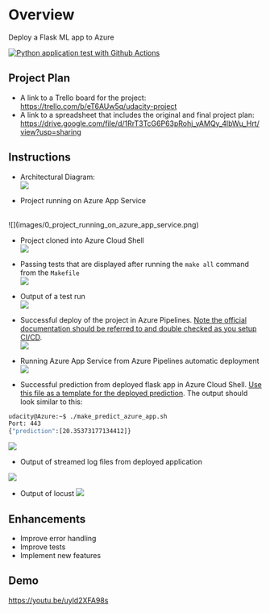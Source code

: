 # Overview

Deploy a Flask ML app to Azure

[![Python application test with Github Actions](https://github.com/llrocha/udacity-project-devops/actions/workflows/python-app.yml/badge.svg)](https://github.com/llrocha/udacity-project-devops/actions/workflows/python-app.yml)

## Project Plan

* A link to a Trello board for the project: https://trello.com/b/eT6AUw5q/udacity-project
* A link to a spreadsheet that includes the original and final project plan: https://drive.google.com/file/d/1RrT3TcG6P63pRohj_yAMQy_4lbWu_Hrt/view?usp=sharing

## Instructions

* Architectural Diagram:<br>
![](images/architecture.png)


* Project running on Azure App Service
<br>
![](images/0_project_running_on_azure_app_service.png)

* Project cloned into Azure Cloud Shell<br>
![](images/1_project_cloned_into_azure_cloud_shell.png)

* Passing tests that are displayed after running the `make all` command from the `Makefile`<br>
![](images/2_Passing_tests_that_are_displayed_after_running.png)

* Output of a test run<br>
![](images/3_Output_of_a_test_run.png)

* Successful deploy of the project in Azure Pipelines.  [Note the official documentation should be referred to and double checked as you setup CI/CD](https://docs.microsoft.com/en-us/azure/devops/pipelines/ecosystems/python-webapp?view=azure-devops).<br>
![](images/4_Successful_deploy_of_the_project_in_Azure_Pipelines.png)

* Running Azure App Service from Azure Pipelines automatic deployment<br>
![](images/5_Screenshot_from_2021-03-08_19-54-48.png)

* Successful prediction from deployed flask app in Azure Cloud Shell.  [Use this file as a template for the deployed prediction](https://github.com/udacity/nd082-Azure-Cloud-DevOps-Starter-Code/blob/master/C2-AgileDevelopmentwithAzure/project/starter_files/flask-sklearn/make_predict_azure_app.sh).
The output should look similar to this:

```bash
udacity@Azure:~$ ./make_predict_azure_app.sh
Port: 443
{"prediction":[20.35373177134412]}
```

![](images/6_Screenshot_from_2021-03-08_19-55-40.png)

* Output of streamed log files from deployed application

![](images/7_Screenshot_from_2021-03-08_20-17-23.png)

* Output of locust
![](images/8_locust.png)


## Enhancements

- Improve error handling
- Improve tests
- Implement new features

## Demo 

https://youtu.be/uyld2XFA98s


